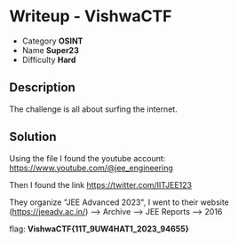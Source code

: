 # **Writeup - VishwaCTF**

* Category **OSINT** 
* Name **Super23** 
* Difficulty **Hard**


## Description

The challenge is all about surfing the internet.


## **Solution**

Using the file I found the youtube account: https://www.youtube.com/@jee_engineering

Then I found the link https://twitter.com/IITJEE123

They organize "JEE Advanced 2023", I went to their website (https://jeeadv.ac.in/) --> Archive --> JEE Reports --> 2016

flag: **VishwaCTF{11T_9UW4HAT1_2023_94655}**